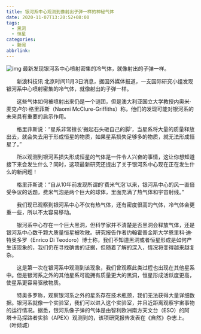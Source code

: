 ```yaml
---
title: 银河系中心观测到像射出子弹一样的神秘气体
date: 2020-11-07T13:20:52+08:00
tags:
  - 黑洞
  - 恒星
categories:
  - 新闻
abbrlink:
---
```


![img](https://cdn.jsdelivr.net/gh/yakeing/Documentation@main/Hexo/images/5468-kcieyvz8403205.jpg)
最新发现银河系中心喷射密集的冷气体，就像射出的子弹一样。

　　新浪科技讯 北京时间11月3日消息，据国外媒体报道，一支国际研究小组发现银河系中心喷射密集的冷气体，就像射出的子弹一样。

　　这些气体如何被喷射出来仍是一个谜团，但是澳大利亚国立大学教授内奥米·麦克卢尔·格里菲斯（Naomi McClure-Griffiths）称，他们的发现可能对银河系的未来具有重要的启示作用。

　　格里菲斯说：“星系非常擅长‘搬起石头砸自己的脚’，当星系将大量的质量释放出去，就会失去用于形成恒星的物质，如果星系损失足够多的物质，就无法形成恒星了。”

　　所以观测到银河系损失形成恒星的气体是一件令人兴奋的事情，这让你想知道接下来会发生什么？同时，这项最新研究还提出了关于银河系中心现在正在发生什么的新问题！

　　格里菲斯说：“自从10年前发现所谓的‘费米气泡’以来，银河系中心的风一直倍受争议的话题，费米气泡是两个巨大的球体，里面充满了热气体和宇宙射线。”

　　我们现已观察到银河系中心不仅有热气体，还有密度很高的气体，冷气体会更重一些，所以不太容易移动。

　　银河系中心存在一个巨大黑洞，但科学家并不清楚是否黑洞会释放气体，还是银河系中心数千颗大质量恒星被吹散。研究报告作者约翰霍普金斯大学恩里科·迪·特奥多罗（Enrico Di Teodoro）博士称，我们不知道黑洞或者恒星形成是如何产生该现象的，我们仍在寻找确凿的证据，但随着了解的深入，情况将变得越来越复杂。

　　这是第一次在银河系中观测到该现象，我们曾观察此类过程也出现在其他星系中。但是银河系之外的其他星系可能拥有质量更大的黑洞，恒星形成活跃度更高，使星系更容易驱散物质。

　　特奥多罗称，观察银河系之外的星系存在技术瓶颈，我们无法获得大量详细数据。银河系就像一个实验室，我们可以进入这个实验室，并且近距离观察宇宙事物的运行情况。据悉，银河系像子弹的气体是由智利欧洲南方天文台（ESO）的阿塔卡马探路者实验（APEX）观测到的，该项研究报告发表在《自然》杂志上。（叶倾城）